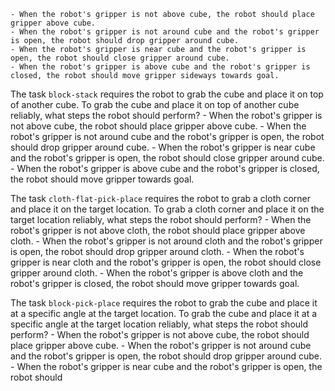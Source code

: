 
    - When the robot's gripper is not above cube, the robot should place gripper above cube.
    - When the robot's gripper is not around cube and the robot's gripper is open, the robot should drop gripper around cube.
    - When the robot's gripper is near cube and the robot's gripper is open, the robot should close gripper around cube.
    - When the robot's gripper is above cube and the robot's gripper is closed, the robot should move gripper sideways towards goal.

The task `block-stack` requires the robot to grab the cube and place it on top of another cube.
To grab the cube and place it on top of another cube reliably, what steps the robot should perform?
    - When the robot's gripper is not above cube, the robot should place gripper above cube.
    - When the robot's gripper is not around cube and the robot's gripper is open, the robot should drop gripper around cube.
    - When the robot's gripper is near cube and the robot's gripper is open, the robot should close gripper around cube.
    - When the robot's gripper is above cube and the robot's gripper is closed, the robot should move gripper towards goal.

The task `cloth-flat-pick-place` requires the robot to grab a cloth corner and place it on the target location.
To grab a cloth corner and place it on the target location reliably, what steps the robot should perform?
    - When the robot's gripper is not above cloth, the robot should place gripper above cloth.
    - When the robot's gripper is not around cloth and the robot's gripper is open, the robot should drop gripper around cloth.
    - When the robot's gripper is near cloth and the robot's gripper is open, the robot should close gripper around cloth.
    - When the robot's gripper is above cloth and the robot's gripper is closed, the robot should move gripper towards goal.

The task `block-pick-place` requires the robot to grab the cube and place it at a specific angle at the target location.
To grab the cube and place it at a specific angle at the target location reliably, what steps the robot should perform?
    - When the robot's gripper is not above cube, the robot should place gripper above cube.
    - When the robot's gripper is not around cube and the robot's gripper is open, the robot should drop gripper around cube.
    - When the robot's gripper is near cube and the robot's gripper is open, the robot should